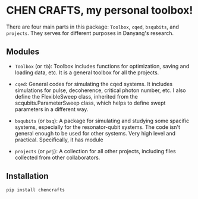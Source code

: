CHEN CRAFTS, my personal toolbox!
=================================

There are four main parts in this package: `Toolbox`, `cqed`, `bsqubits`, and `projects`. They serves for different purposes in Danyang's research.


## Modules
- `Toolbox` (or `tb`): Toolbox includes functions for optimization, saving and loading data, etc. It is a general toolbox for all the projects.


- `cqed`: General codes for simulating the cqed systems. It includes simulations for pulse, decoherence, critical photon number, etc. I also define the FlexibleSweep class, inherited from the scqubits.ParameterSweep class, which helps to define swept parameters in a different way. 


- `bsqubits` (or `bsq`): A package for simulating and studying some spacific systems, especially for the resonator-qubit systems. The code isn't general enough to be used for other systems. Very high level and practical. Specifically, it has module 


- `projects` (or `prj`): A collection for all other projects, including files collected from other collaborators.

## Installation
```bash
pip install chencrafts
```